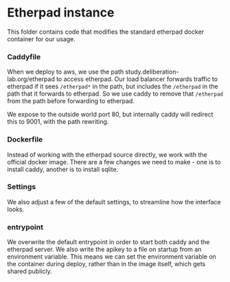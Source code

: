 # Etherpad instance

This folder contains code that modifies the standard etherpad docker container for our usage.

### Caddyfile

When we deploy to aws, we use the path study.deliberation-lab.org/etherpad
to access etherpad. Our load balancer forwards traffic to etherpad if it
sees `/etherpad*` in the path, but includes the `/etherpad` in the path
that it forwards to etherpad. So we use caddy to remove that `/etherpad`
from the path before forwarding to etherpad.

We expose to the outside world port 80, but internally caddy will redirect this to 9001,
with the path rewriting.

### Dockerfile

Instead of working with the etherpad source directly, we work with the
official docker image. There are a few changes we need to make - one is to
install caddy, another is to install sqlite.

### Settings

We also adjust a few of the default settings, to streamline how the interface looks.

### entrypoint

We overwrite the default entrypoint in order to start both caddy and the etherpad server.
We also write the apikey to a file on startup from an environment variable. This means
we can set the environment variable on the container during deploy, rather than in the
image itself, which gets shared publicly.
